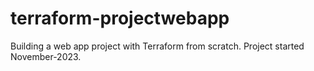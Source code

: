 # terraform-projectwebapp
Building a web app project with Terraform from scratch. Project started November-2023.

